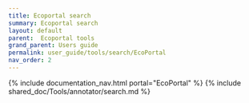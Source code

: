 ```yaml
---
title: Ecoportal search
summary: Ecoportal search
layout: default
parent:  Ecoportal tools
grand_parent: Users guide
permalink: user_guide/tools/search/EcoPortal
nav_order: 2
---
```


{% include documentation_nav.html portal="EcoPortal" %}
{% include shared_doc/Tools/annotator/search.md %}

